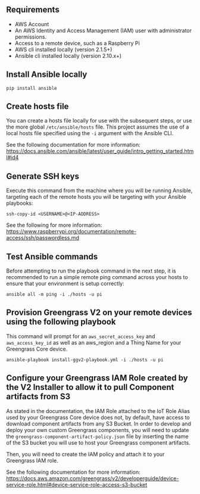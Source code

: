 
## Requirements

* AWS Account
* An AWS Identity and Access Management (IAM) user with administrator permissions.
* Access to a remote device, such as a Raspberry Pi
* AWS cli installed locally (version 2.1.5+)
* Ansible cli installed locally  (version 2.10.x+)

## Install Ansible locally

`pip install ansible`

## Create hosts file

You can create a hosts file locally for use with the subsequent steps, or use the more global `/etc/ansible/hosts` file. This project assumes the use of a local hosts file specified using the `-i` argument with the Ansible CLI.

See the following documentation for more information: https://docs.ansible.com/ansible/latest/user_guide/intro_getting_started.html#id4

## Generate SSH keys

Execute this command from the machine where you will be running Ansible, targeting each of the remote hosts you will be targeting with your Ansible playbooks:

`ssh-copy-id <USERNAME>@<IP-ADDRESS>`

See the following for more information: https://www.raspberrypi.org/documentation/remote-access/ssh/passwordless.md

## Test Ansible commands

Before attempting to run the playbook command in the next step, it is recommended to run a simple remote ping command across your hosts to ensure that your environment is setup correctly:

`ansible all -m ping -i ./hosts -u pi`


## Provision Greengrass V2 on your remote devices using the following playbook

This command will prompt for an `aws_secret_access_key` and `aws_access_key_id` as well as an aws_region and a Thing Name for your Greengrass Core device.

`ansible-playbook install-ggv2-playbook.yml -i ./hosts -u pi`

## Configure your Greengrass IAM Role created by the V2 Installer to allow it to pull Component artifacts from S3

As stated in the documentation, the IAM Role attached to the IoT Role Alias used by your Greengrass Core device does not, by default, have access to download component artifacts from any S3 Bucket. In order to develop and deploy your own custom Greengrass components, you will need to update the `greengrass-component-artifact-policy.json` file by inserting the name of the S3 bucket you will use to host your Greengrass component artifacts.

Then, you will need to create the IAM policy and attach it to your Greengrass IAM role.

See the following documentation for more information: https://docs.aws.amazon.com/greengrass/v2/developerguide/device-service-role.html#device-service-role-access-s3-bucket
